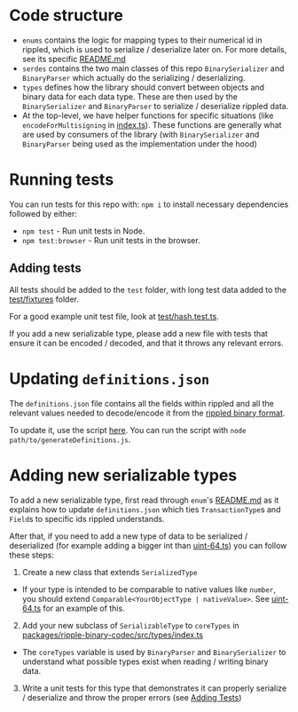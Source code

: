 # Code structure

 - `enums` contains the logic for mapping types to their numerical id in rippled, which is used to serialize / deserialize later on. For more details, see its specific [README.md](src/enums/README.md)
 - `serdes` contains the two main classes of this repo `BinarySerializer` and `BinaryParser` which actually do the serializing / deserializing.
 - `types` defines how the library should convert between objects and binary data for each data type. These are then used by the `BinarySerializer` and `BinaryParser` to serialize / deserialize rippled data.
 - At the top-level, we have helper functions for specific situations (like `encodeForMultisigning` in [index.ts](src/index.ts)). These functions are generally what are used by consumers of the library (with `BinarySerializer` and `BinaryParser` being used as the implementation under the hood)

# Running tests
You can run tests for this repo with:
`npm i` to install necessary dependencies followed by either:
- `npm test` - Run unit tests in Node.
- `npm test:browser` - Run unit tests in the browser.

## Adding tests
All tests should be added to the `test` folder, with long test data added to the [test/fixtures](test/fixtures) folder.

For a good example unit test file, look at [test/hash.test.ts](test/hash.test.ts).

If you add a new serializable type, please add a new file with tests that ensure it can be encoded / decoded, and that it throws any relevant errors.

# Updating `definitions.json`

The `definitions.json` file contains all the fields within rippled and all the relevant values needed to decode/encode it from the [rippled binary format](https://xrpl.org/es-es/docs/references/protocol/binary-format).

To update it, use the script [here](./tools/generateDefinitions.js). You can run the script with `node path/to/generateDefinitions.js`.

# Adding new serializable types
To add a new serializable type, first read through `enum`'s [README.md](src/enums/README.md) as it explains how to update `definitions.json` which ties `TransactionType`s and `Field`s to specific ids rippled understands.

After that, if you need to add a new type of data to be serialized / deserialized (for example adding a bigger int than [uint-64.ts](src/types/uint-64.ts)) you can follow these steps:
1. Create a new class that extends `SerializedType`
  - If your type is intended to be comparable to native values like `number`, you should extend `Comparable<YourObjectType | nativeValue>`. See [uint-64.ts](src/types/uint-64.ts) for an example of this.
2. Add your new subclass of `SerializableType` to `coreTypes` in [packages/ripple-binary-codec/src/types/index.ts](packages/ripple-binary-codec/src/types/index.ts)
  - The `coreTypes` variable is used by `BinaryParser` and `BinarySerializer` to understand what possible types exist when reading / writing binary data.
3. Write a unit tests for this type that demonstrates it can properly serialize / deserialize and throw the proper errors (see [Adding Tests](#adding-tests))
